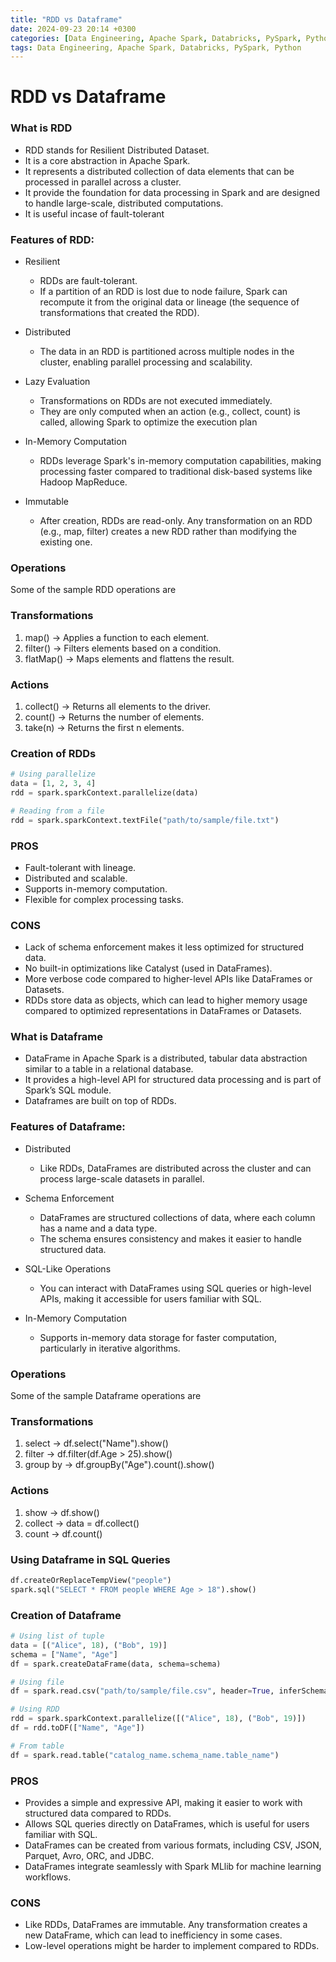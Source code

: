 ```yaml
---
title: "RDD vs Dataframe"
date: 2024-09-23 20:14 +0300
categories: [Data Engineering, Apache Spark, Databricks, PySpark, Python]
tags: Data Engineering, Apache Spark, Databricks, PySpark, Python
---
```


# RDD vs Dataframe

### What is RDD
- RDD stands for Resilient Distributed Dataset.
- It is a core abstraction in Apache Spark.
- It represents a distributed collection of data elements that can be processed in parallel across a cluster.
- It provide the foundation for data processing in Spark and are designed to handle large-scale, distributed computations.
- It is useful incase of fault-tolerant

### Features of RDD:

- Resilient
    - RDDs are fault-tolerant. 
    - If a partition of an RDD is lost due to node failure, Spark can recompute it from the original data or lineage (the sequence of transformations that created the RDD).

- Distributed
    - The data in an RDD is partitioned across multiple nodes in the cluster, enabling parallel processing and scalability.

- Lazy Evaluation
    - Transformations on RDDs are not executed immediately. 
    - They are only computed when an action (e.g., collect, count) is called, allowing Spark to optimize the execution plan

- In-Memory Computation
    - RDDs leverage Spark's in-memory computation capabilities, making processing faster compared to traditional disk-based systems like Hadoop MapReduce.

- Immutable
    - After creation, RDDs are read-only. Any transformation on an RDD (e.g., map, filter) creates a new RDD rather than modifying the existing one.

### Operations

Some of the sample RDD operations are

### Transformations

1) map() -> Applies a function to each element.
2) filter() -> Filters elements based on a condition.
3) flatMap() -> Maps elements and flattens the result.

### Actions

1) collect() -> Returns all elements to the driver.
2) count() -> Returns the number of elements.
3) take(n) -> Returns the first n elements.

### Creation of RDDs

```python
# Using parallelize
data = [1, 2, 3, 4]
rdd = spark.sparkContext.parallelize(data)

# Reading from a file
rdd = spark.sparkContext.textFile("path/to/sample/file.txt")
```

### PROS

- Fault-tolerant with lineage.
- Distributed and scalable.
- Supports in-memory computation.
- Flexible for complex processing tasks.

### CONS

- Lack of schema enforcement makes it less optimized for structured data.
- No built-in optimizations like Catalyst (used in DataFrames).
- More verbose code compared to higher-level APIs like DataFrames or Datasets.
- RDDs store data as objects, which can lead to higher memory usage compared to optimized representations in DataFrames or Datasets.

### What is Dataframe

- DataFrame in Apache Spark is a distributed, tabular data abstraction similar to a table in a relational database.
- It provides a high-level API for structured data processing and is part of Spark’s SQL module.
- Dataframes are built on top of RDDs.


### Features of Dataframe:

- Distributed
    - Like RDDs, DataFrames are distributed across the cluster and can process large-scale datasets in parallel.

- Schema Enforcement
    - DataFrames are structured collections of data, where each column has a name and a data type. 
    - The schema ensures consistency and makes it easier to handle structured data.

- SQL-Like Operations
    - You can interact with DataFrames using SQL queries or high-level APIs, making it accessible for users familiar with SQL.

- In-Memory Computation
    - Supports in-memory data storage for faster computation, particularly in iterative algorithms.

### Operations

Some of the sample Dataframe operations are

### Transformations

1) select -> df.select("Name").show()
2) filter -> df.filter(df.Age > 25).show()
3) group by -> df.groupBy("Age").count().show()

### Actions

1) show -> df.show()
2) collect -> data = df.collect()
3) count -> df.count()

### Using Dataframe in SQL Queries

```python
df.createOrReplaceTempView("people")
spark.sql("SELECT * FROM people WHERE Age > 18").show()
```

### Creation of Dataframe

```python
# Using list of tuple
data = [("Alice", 18), ("Bob", 19)]
schema = ["Name", "Age"]
df = spark.createDataFrame(data, schema=schema)

# Using file
df = spark.read.csv("path/to/sample/file.csv", header=True, inferSchema=True)

# Using RDD
rdd = spark.sparkContext.parallelize([("Alice", 18), ("Bob", 19)])
df = rdd.toDF(["Name", "Age"])

# From table
df = spark.read.table("catalog_name.schema_name.table_name")

```

### PROS

- Provides a simple and expressive API, making it easier to work with structured data compared to RDDs.
- Allows SQL queries directly on DataFrames, which is useful for users familiar with SQL.
- DataFrames can be created from various formats, including CSV, JSON, Parquet, Avro, ORC, and JDBC.
- DataFrames integrate seamlessly with Spark MLlib for machine learning workflows.

### CONS

- Like RDDs, DataFrames are immutable. Any transformation creates a new DataFrame, which can lead to inefficiency in some cases.
- Low-level operations might be harder to implement compared to RDDs.
